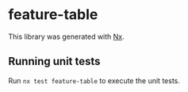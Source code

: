 # feature-table

This library was generated with [Nx](https://nx.dev).

## Running unit tests

Run `nx test feature-table` to execute the unit tests.

